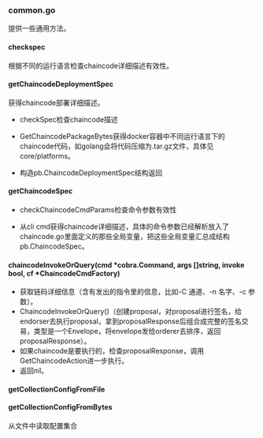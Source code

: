 ### common.go

提供一些通用方法。

#### checkspec

根据不同的运行语言检查chaincode详细描述有效性。

#### getChaincodeDeploymentSpec

获得chaincode部署详细描述。

* checkSpec检查chaincode描述

* GetChaincodePackageBytes获得docker容器中不同运行语言下的chaincode代码，如golang会将代码压缩为.tar.gz文件，具体见core/platforms。

* 构造pb.ChaincodeDeploymentSpec结构返回

#### getChaincodeSpec

* checkChaincodeCmdParams检查命令参数有效性

* 从cli cmd获得chaincode详细描述，具体的命令参数已经解析放入了chaincode.go里面定义的那些全局变量，把这些全局变量汇总成结构pb.ChaincodeSpec。

#### chaincodeInvokeOrQuery\(cmd \*cobra.Command, args \[\]string, invoke bool, cf \*ChaincodeCmdFactory\)

* 获取链码详细信息（含有发出的指令里的信息，比如-C 通道、-n 名字、-c 参数）。
* ChaincodeInvokeOrQuery\(\)（创建proposal，对proposal进行签名，给endorser去执行proposal，拿到proposalResponse后组合成完整的签名交易，类型是一个Envelope，将envelope发给orderer去排序，返回proposalResponse）。
* 如果chaincode是要执行的，检查proposalResponse，调用GetChaincodeAction进一步执行。
* 返回nil。 

#### getCollectionConfigFromFile

#### getCollectionConfigFromBytes

从文件中读取配置集合



